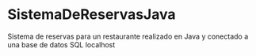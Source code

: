 # SistemaDeReservasJava
Sistema de reservas para un restaurante realizado en Java y conectado a una base de datos SQL localhost
